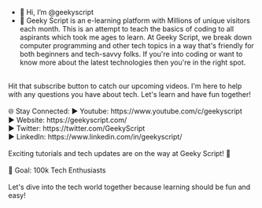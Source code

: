 - 👋 Hi, I’m @geekyscript
- 👀 Geeky Script is an e-learning platform with Millions of unique visitors each month. This is an attempt to teach the basics of coding to all aspirants which took me ages to learn. At Geeky Script, we break down computer programming and other tech topics in a way that's friendly for both beginners and tech-savvy folks. If you're into coding or want to know more about the latest technologies then you're in the right spot.<br>
<br>
Hit that subscribe button to catch our upcoming videos. I'm here to help with any questions you have about tech. Let's learn and have fun together!<br>
<br>
🌐 Stay Connected:
► Youtube: https://www.youtube.com/c/geekyscript<br>
► Website: https://geekyscript.com/<br>
► Twitter: https://twitter.com/GeekyScript<br>
► LinkedIn: https://www.linkedin.com/in/geekyscript/<br>
<br>
Exciting tutorials and tech updates are on the way at Geeky Script! 🚀<br>
<br>
🎯 Goal: 100k Tech Enthusiasts<br>
<br>
Let's dive into the tech world together because learning should be fun and easy!
